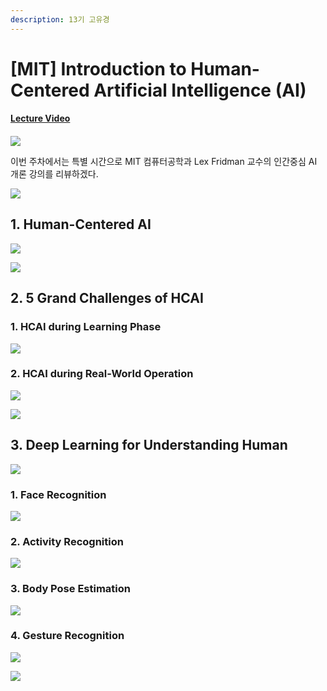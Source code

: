 ```yaml
---
description: 13기 고유경
---
```


# \[MIT\] Introduction to Human-Centered Artificial Intelligence \(AI\)

#### [Lecture Video](https://www.youtube.com/watch?v=bmjamLZ3v8A)

#### 

![](.gitbook/assets/1%20%281%29.png)

이번 주차에서는 특별 시간으로 MIT 컴퓨터공학과 Lex Fridman 교수의 인간중심 AI 개론 강의를 리뷰하겠다.

![](.gitbook/assets/2%20%281%29.png)

## 1. Human-Centered AI

![](.gitbook/assets/6%20%281%29.png)

![](.gitbook/assets/7%20%281%29.png)

## 2. 5 Grand Challenges of HCAI

### 1. HCAI during Learning Phase

![](.gitbook/assets/9%20%281%29.png)

### 2. HCAI during Real-World Operation

![](.gitbook/assets/10%20%281%29.png)

![](.gitbook/assets/11%20%281%29.png)

## 3. Deep Learning for Understanding Human

![](.gitbook/assets/13%20%281%29.png)

### 1. Face Recognition

![](.gitbook/assets/14%20%281%29.png)

### 2. Activity Recognition

![](.gitbook/assets/15%20%281%29.png)

### 3. Body Pose Estimation

![](.gitbook/assets/16%20%281%29.png)

### 4. Gesture Recognition

![](.gitbook/assets/17.png)

![](.gitbook/assets/18%20%281%29.png)

